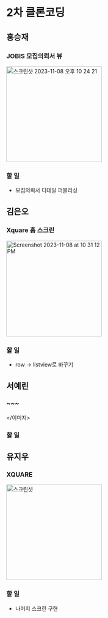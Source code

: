 # 2차 클론코딩
## 홍승재
### JOBIS 모집의뢰서 뷰
<img width="250" alt="스크린샷 2023-11-08 오후 10 24 21" src="https://github.com/Flutter-Study-in-DSM-2023/CloneCoding-2/assets/102791216/b3d29422-9309-465b-b503-12f5e924258a">

### 할 일
- 모집의뢰서 디테일 퍼블리싱

## 김은오
### Xquare 홈 스크린
<img width="250" alt="Screenshot 2023-11-08 at 10 31 12 PM" src="https://github.com/Flutter-Study-in-DSM-2023/CloneCoding-2/assets/103027173/1650c3a7-5dc6-44a7-b1d7-ef72a87e086c">


### 할 일
- row -> listview로 바꾸기

## 서예린
### ~~~
</이미지>

### 할 일

## 유지우
### XQUARE
<img width="250" alt="스크린샷" src="https://github.com/Flutter-Study-in-DSM-2023/CloneCoding-2/assets/117673815/8dd793d1-abbc-43a0-a843-8d377d862564">

### 할 일
- 나머지 스크린 구현
